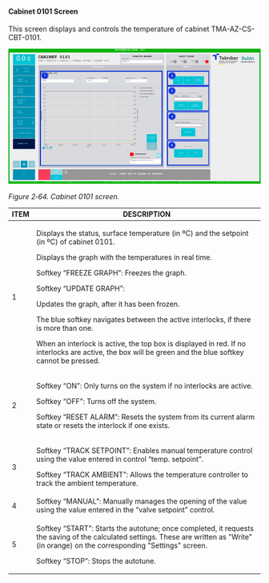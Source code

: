 #### Cabinet 0101 Screen

This screen displays and controls the temperature of cabinet TMA-AZ-CS-CBT-0101.

![](../Resources/media/image80.png)

*Figure 2‑64. Cabinet 0101 screen.*

<table>
<colgroup>
<col style="width: 13<col style="width: 86</colgroup>
<thead>
<tr class="header">
<th>ITEM</th>
<th>DESCRIPTION</th>
</tr>
</thead>
<tbody>
<tr class="odd">
<td>1</td>
<td><p>Displays the status, surface temperature (in ºC) and the setpoint (in ºC) of cabinet 0101.</p>
<p>Displays the graph with the temperatures in real time.</p>
<p>Softkey “FREEZE GRAPH”: Freezes the graph.</p>
<p>Softkey “UPDATE GRAPH”: <p>Updates the graph, after it has been frozen.</p>
<p>The blue softkey navigates between the active interlocks, if there is more than one.</p>
<p>When an interlock is active, the top box is displayed in red. If no interlocks are active, the
box will be green and the blue softkey cannot be pressed.</p></td>
</tr>
<tr class="even">
<td>2</td>
<td><p>Softkey “ON”: Only turns on the system if no interlocks are active.</p>
<p>Softkey “OFF”: Turns off the system.</p>
<p>Softkey “RESET ALARM”: Resets the system from its current alarm state or resets the
interlock if one exists.</p></td>
</tr>
<tr class="odd">
<td>3</td>
<td><p>Softkey “TRACK SETPOINT”: Enables manual temperature control using the value entered in
control “temp. setpoint”.</p>
<p>Softkey “TRACK AMBIENT”: Allows the temperature controller to track the ambient temperature.</p></td>
</tr>
<tr class="even">
<td>4</td>
<td>Softkey “MANUAL”: Manually manages the opening of the value using the value entered in the
“valve setpoint” control.</td>
</tr>
<tr class="odd">
<td>5</td>
<td><p>Softkey “START”: Starts the autotune; once completed, it requests the saving of the calculated settings. These
are written as "Write" (in orange) on the corresponding "Settings" screen.</p>
<p>Softkey “STOP”: Stops the autotune.</p></td>
</tr>
</tbody>
</table>
